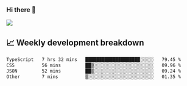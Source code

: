 ### Hi there 👋
<img align="center" src="https://github-readme-stats.vercel.app/api?username=Tumao727&show_icons=true&hide_title=true&theme=dracula" />


## 📈 Weekly development breakdown
<!--START_SECTION:waka-->

```txt
TypeScript   7 hrs 32 mins   ████████████████████░░░░░   79.45 %
CSS          56 mins         ██▒░░░░░░░░░░░░░░░░░░░░░░   09.96 %
JSON         52 mins         ██▒░░░░░░░░░░░░░░░░░░░░░░   09.24 %
Other        7 mins          ▒░░░░░░░░░░░░░░░░░░░░░░░░   01.35 %
```

<!--END_SECTION:waka-->